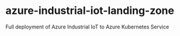 # azure-industrial-iot-landing-zone
Full deployment of Azure Industrial IoT to Azure Kubernetes Service
